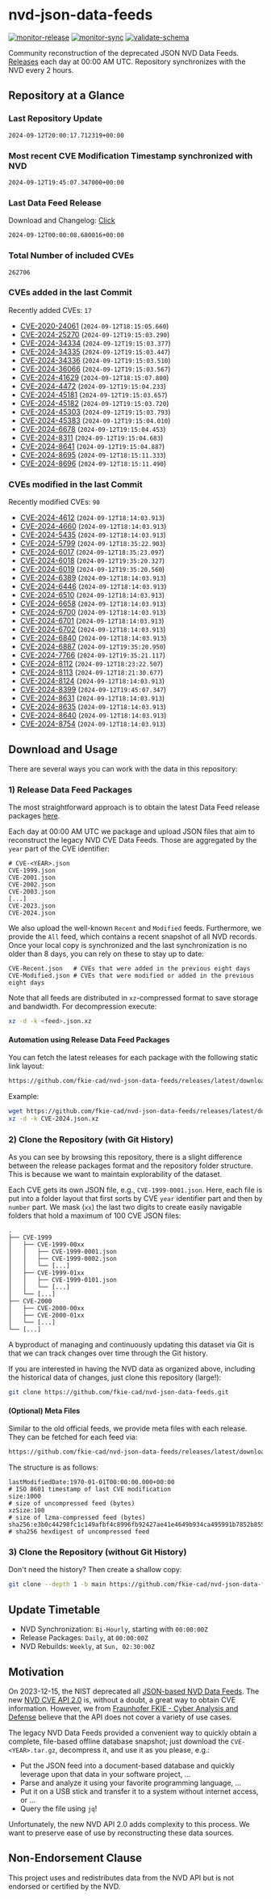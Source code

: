 # nvd-json-data-feeds

[![monitor-release](https://github.com/fkie-cad/nvd-json-data-feeds/actions/workflows/monitor_release.yml/badge.svg)](https://github.com/fkie-cad/nvd-json-data-feeds/actions/workflows/monitor_release.yml)
[![monitor-sync](https://github.com/fkie-cad/nvd-json-data-feeds/actions/workflows/monitor_sync.yml/badge.svg)](https://github.com/fkie-cad/nvd-json-data-feeds/actions/workflows/monitor_sync.yml)
[![validate-schema](https://github.com/fkie-cad/nvd-json-data-feeds/actions/workflows/validate_schema.yml/badge.svg)](https://github.com/fkie-cad/nvd-json-data-feeds/actions/workflows/validate_schema.yml)

Community reconstruction of the deprecated JSON NVD Data Feeds.
[Releases](https://github.com/fkie-cad/nvd-json-data-feeds/releases/latest) each day at 00:00 AM UTC.
Repository synchronizes with the NVD every 2 hours.

## Repository at a Glance

### Last Repository Update

```plain
2024-09-12T20:00:17.712319+00:00
```

### Most recent CVE Modification Timestamp synchronized with NVD

```plain
2024-09-12T19:45:07.347000+00:00
```

### Last Data Feed Release

Download and Changelog: [Click](https://github.com/fkie-cad/nvd-json-data-feeds/releases/latest)

```plain
2024-09-12T00:00:08.680016+00:00
```

### Total Number of included CVEs

```plain
262706
```

### CVEs added in the last Commit

Recently added CVEs: `17`

- [CVE-2020-24061](CVE-2020/CVE-2020-240xx/CVE-2020-24061.json) (`2024-09-12T18:15:05.660`)
- [CVE-2024-25270](CVE-2024/CVE-2024-252xx/CVE-2024-25270.json) (`2024-09-12T19:15:03.290`)
- [CVE-2024-34334](CVE-2024/CVE-2024-343xx/CVE-2024-34334.json) (`2024-09-12T19:15:03.377`)
- [CVE-2024-34335](CVE-2024/CVE-2024-343xx/CVE-2024-34335.json) (`2024-09-12T19:15:03.447`)
- [CVE-2024-34336](CVE-2024/CVE-2024-343xx/CVE-2024-34336.json) (`2024-09-12T19:15:03.510`)
- [CVE-2024-36066](CVE-2024/CVE-2024-360xx/CVE-2024-36066.json) (`2024-09-12T19:15:03.567`)
- [CVE-2024-41629](CVE-2024/CVE-2024-416xx/CVE-2024-41629.json) (`2024-09-12T18:15:07.800`)
- [CVE-2024-4472](CVE-2024/CVE-2024-44xx/CVE-2024-4472.json) (`2024-09-12T19:15:04.233`)
- [CVE-2024-45181](CVE-2024/CVE-2024-451xx/CVE-2024-45181.json) (`2024-09-12T19:15:03.657`)
- [CVE-2024-45182](CVE-2024/CVE-2024-451xx/CVE-2024-45182.json) (`2024-09-12T19:15:03.720`)
- [CVE-2024-45303](CVE-2024/CVE-2024-453xx/CVE-2024-45303.json) (`2024-09-12T19:15:03.793`)
- [CVE-2024-45383](CVE-2024/CVE-2024-453xx/CVE-2024-45383.json) (`2024-09-12T19:15:04.010`)
- [CVE-2024-6678](CVE-2024/CVE-2024-66xx/CVE-2024-6678.json) (`2024-09-12T19:15:04.453`)
- [CVE-2024-8311](CVE-2024/CVE-2024-83xx/CVE-2024-8311.json) (`2024-09-12T19:15:04.683`)
- [CVE-2024-8641](CVE-2024/CVE-2024-86xx/CVE-2024-8641.json) (`2024-09-12T19:15:04.887`)
- [CVE-2024-8695](CVE-2024/CVE-2024-86xx/CVE-2024-8695.json) (`2024-09-12T18:15:11.333`)
- [CVE-2024-8696](CVE-2024/CVE-2024-86xx/CVE-2024-8696.json) (`2024-09-12T18:15:11.490`)


### CVEs modified in the last Commit

Recently modified CVEs: `90`

- [CVE-2024-4612](CVE-2024/CVE-2024-46xx/CVE-2024-4612.json) (`2024-09-12T18:14:03.913`)
- [CVE-2024-4660](CVE-2024/CVE-2024-46xx/CVE-2024-4660.json) (`2024-09-12T18:14:03.913`)
- [CVE-2024-5435](CVE-2024/CVE-2024-54xx/CVE-2024-5435.json) (`2024-09-12T18:14:03.913`)
- [CVE-2024-5799](CVE-2024/CVE-2024-57xx/CVE-2024-5799.json) (`2024-09-12T18:35:22.903`)
- [CVE-2024-6017](CVE-2024/CVE-2024-60xx/CVE-2024-6017.json) (`2024-09-12T18:35:23.097`)
- [CVE-2024-6018](CVE-2024/CVE-2024-60xx/CVE-2024-6018.json) (`2024-09-12T19:35:20.327`)
- [CVE-2024-6019](CVE-2024/CVE-2024-60xx/CVE-2024-6019.json) (`2024-09-12T19:35:20.560`)
- [CVE-2024-6389](CVE-2024/CVE-2024-63xx/CVE-2024-6389.json) (`2024-09-12T18:14:03.913`)
- [CVE-2024-6446](CVE-2024/CVE-2024-64xx/CVE-2024-6446.json) (`2024-09-12T18:14:03.913`)
- [CVE-2024-6510](CVE-2024/CVE-2024-65xx/CVE-2024-6510.json) (`2024-09-12T18:14:03.913`)
- [CVE-2024-6658](CVE-2024/CVE-2024-66xx/CVE-2024-6658.json) (`2024-09-12T18:14:03.913`)
- [CVE-2024-6700](CVE-2024/CVE-2024-67xx/CVE-2024-6700.json) (`2024-09-12T18:14:03.913`)
- [CVE-2024-6701](CVE-2024/CVE-2024-67xx/CVE-2024-6701.json) (`2024-09-12T18:14:03.913`)
- [CVE-2024-6702](CVE-2024/CVE-2024-67xx/CVE-2024-6702.json) (`2024-09-12T18:14:03.913`)
- [CVE-2024-6840](CVE-2024/CVE-2024-68xx/CVE-2024-6840.json) (`2024-09-12T18:14:03.913`)
- [CVE-2024-6887](CVE-2024/CVE-2024-68xx/CVE-2024-6887.json) (`2024-09-12T19:35:20.950`)
- [CVE-2024-7766](CVE-2024/CVE-2024-77xx/CVE-2024-7766.json) (`2024-09-12T19:35:21.117`)
- [CVE-2024-8112](CVE-2024/CVE-2024-81xx/CVE-2024-8112.json) (`2024-09-12T18:23:22.507`)
- [CVE-2024-8113](CVE-2024/CVE-2024-81xx/CVE-2024-8113.json) (`2024-09-12T18:21:30.677`)
- [CVE-2024-8124](CVE-2024/CVE-2024-81xx/CVE-2024-8124.json) (`2024-09-12T18:14:03.913`)
- [CVE-2024-8399](CVE-2024/CVE-2024-83xx/CVE-2024-8399.json) (`2024-09-12T19:45:07.347`)
- [CVE-2024-8631](CVE-2024/CVE-2024-86xx/CVE-2024-8631.json) (`2024-09-12T18:14:03.913`)
- [CVE-2024-8635](CVE-2024/CVE-2024-86xx/CVE-2024-8635.json) (`2024-09-12T18:14:03.913`)
- [CVE-2024-8640](CVE-2024/CVE-2024-86xx/CVE-2024-8640.json) (`2024-09-12T18:14:03.913`)
- [CVE-2024-8754](CVE-2024/CVE-2024-87xx/CVE-2024-8754.json) (`2024-09-12T18:14:03.913`)


## Download and Usage

There are several ways you can work with the data in this repository:

### 1) Release Data Feed Packages

The most straightforward approach is to obtain the latest Data Feed release packages [here](https://github.com/fkie-cad/nvd-json-data-feeds/releases/latest).

Each day at 00:00 AM UTC we package and upload JSON files that aim to reconstruct the legacy NVD CVE Data Feeds.
Those are aggregated by the `year` part of the CVE identifier:

```
# CVE-<YEAR>.json
CVE-1999.json
CVE-2001.json
CVE-2002.json
CVE-2003.json
[...]
CVE-2023.json
CVE-2024.json
```

We also upload the well-known `Recent` and `Modified` feeds.
Furthermore, we provide the `All` feed, which contains a recent snapshot of all NVD records.
Once your local copy is synchronized and the last synchronization is no older than 8 days, you can rely on these to stay up to date:

```plain
CVE-Recent.json   # CVEs that were added in the previous eight days
CVE-Modified.json # CVEs that were modified or added in the previous eight days
```

Note that all feeds are distributed in `xz`-compressed format to save storage and bandwidth.
For decompression execute:

```sh
xz -d -k <feed>.json.xz
```

#### Automation using Release Data Feed Packages

You can fetch the latest releases for each package with the following static link layout:

```sh
https://github.com/fkie-cad/nvd-json-data-feeds/releases/latest/download/CVE-<YEAR>.json.xz
```

Example:

```sh
wget https://github.com/fkie-cad/nvd-json-data-feeds/releases/latest/download/CVE-2024.json.xz
xz -d -k CVE-2024.json.xz
```

### 2) Clone the Repository (with Git History)

As you can see by browsing this repository, there is a slight difference between the release packages format and the repository folder structure.
This is because we want to maintain explorability of the dataset.

Each CVE gets its own JSON file, e.g., `CVE-1999-0001.json`.
Here, each file is put into a folder layout that first sorts by CVE `year` identifier part and then by `number` part.
We mask (`xx`) the last two digits to create easily navigable folders that hold a maximum of 100 CVE JSON files:

```plain
.
├── CVE-1999
│   ├── CVE-1999-00xx
│   │   ├── CVE-1999-0001.json
│   │   ├── CVE-1999-0002.json
│   │   └── [...]
│   ├── CVE-1999-01xx
│   │   ├── CVE-1999-0101.json
│   │   └── [...]
│   └── [...]
├── CVE-2000
│   ├── CVE-2000-00xx
│   ├── CVE-2000-01xx
│   └── [...]
└── [...]
```

A byproduct of managing and continuously updating this dataset via Git is that we can track changes over time through the Git history.

If you are interested in having the NVD data as organized above, including the historical data of changes, just clone this repository (large!):

```sh
git clone https://github.com/fkie-cad/nvd-json-data-feeds.git
```

#### (Optional) Meta Files

Similar to the old official feeds, we provide meta files with each release. They can be fetched for each feed via:

```sh
https://github.com/fkie-cad/nvd-json-data-feeds/releases/latest/download/CVE-<YEAR>.meta
```

The structure is as follows:

```plain
lastModifiedDate:1970-01-01T00:00:00.000+00:00                          # ISO 8601 timestamp of last CVE modification
size:1000                                                               # size of uncompressed feed (bytes)
xzSize:100                                                              # size of lzma-compressed feed (bytes)
sha256:e3b0c44298fc1c149afbf4c8996fb92427ae41e4649b934ca495991b7852b855 # sha256 hexdigest of uncompressed feed
```

### 3) Clone the Repository (without Git History)

Don't need the history? Then create a shallow copy:

```sh
git clone --depth 1 -b main https://github.com/fkie-cad/nvd-json-data-feeds.git
```


## Update Timetable

* NVD Synchronization: `Bi-Hourly`, starting with `00:00:00Z`
* Release Packages: `Daily`, at `00:00:00Z`
* NVD Rebuilds: `Weekly`, at `Sun, 02:30:00Z`


## Motivation

On 2023-12-15, the NIST deprecated all [JSON-based NVD Data Feeds](https://nvd.nist.gov/vuln/data-feeds#divRetirementBanner-1).
The new [NVD CVE API 2.0](https://nvd.nist.gov/developers/vulnerabilities) is, without a doubt, a great way to obtain CVE information.
However, we from [Fraunhofer FKIE - Cyber Analysis and Defense](https://www.fkie.fraunhofer.de/en/departments/cad.html) believe that the API does not cover a variety of use cases.

The legacy NVD Data Feeds provided a convenient way to quickly obtain a complete, file-based offline database snapshot; just download the `CVE-<YEAR>.tar.gz`, decompress it, and use it as you please, e.g.:

- Put the JSON feed into a document-based database and quickly leverage upon that data in your software project, ...
- Parse and analyze it using your favorite programming language, ...
- Put it on a USB stick and transfer it to a system without internet access, or ...
- Query the file using `jq`!

Unfortunately, the new NVD API 2.0 adds complexity to this process.
We want to preserve ease of use by reconstructing these data sources.

## Non-Endorsement Clause

This project uses and redistributes data from the NVD API but is not endorsed or certified by the NVD.